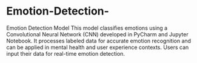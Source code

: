# Emotion-Detection-



Emotion Detection Model
This model classifies emotions using a Convolutional Neural Network (CNN) developed in PyCharm and Jupyter Notebook.
It processes labeled data for accurate emotion recognition and can be applied in mental health and user experience contexts. 
Users can input their data for real-time emotion detection.

